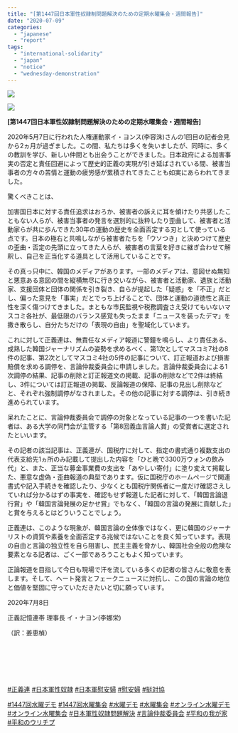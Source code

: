 ```yaml
---
title: "[第1447回日本軍性奴隷制問題解決のための定期水曜集会・週間報告]"
date: "2020-07-09"
categories: 
  - "japanese"
  - "report"
tags: 
  - "international-solidarity"
  - "japan"
  - "notice"
  - "wednesday-demonstration"
---
```


![](https://womenandwar.net/kr/wp-content/uploads/2020/07/강혜정-20200708-1447回水曜デモ週間報告.pdf_page_1-791x1024.jpg)

![](https://womenandwar.net/kr/wp-content/uploads/2020/07/강혜정-20200708-1447回水曜デモ週間報告.pdf_page_2-791x1024.jpg)

**\[第1447回日本軍性奴隷制問題解決のための定期水曜集会・週間報告\]**

2020年5月7日に行われた人権運動家イ・ヨンス(李容洙)さんの1回目の記者会見から2ヵ月が過ぎました。この間、私たちは多くを失いましたが、同時に、多くの教訓を学び、新しい仲間とも出会うことができました。日本政府による加害事実の否定と責任回避によって歴史的正義の実現が引き延ばされている間、被害当事者の方々の苦情と運動の疲労感が累積されてきたことも如実にあらわれてきました。

驚くべきことは、

加害国日本に対する責任追求はおろか、被害者の訴えに耳を傾けたり共感したこともない人らが、被害当事者の発言を選別的に抜粋したり歪曲して、被害者と活動家らが共に歩んできた30年の運動の歴史を全面否定する刃として使っている点です。日本の極右と共鳴しながら被害者たちを「ウソつき」と決めつけて歴史の歪曲・否定の先頭に立ってきた人らが、被害者の言葉を好きに継ぎ合わせて解釈し、自己を正当化する道具として活用していることです。

その真っ只中に、韓国のメディアがあります。一部のメディアは、意図せぬ無知と悪意ある意図の間を縦横無尽に行き交いながら、被害者と活動家、遺族と活動家、支援団体と団体の関係を引き裂き、自らが提起した「疑惑」を「不正」だとし、偏った意見を「事実」だとでっち上げることで、団体と運動の道徳性と真正性を深く傷つけてきました。まともな市民監視や税務調査さえ受けてもいないマスコミ各社が、最低限のバランス感覚も失ったまま「ニュースを装ったデマ」を撒き散らし、自分たちだけの「表現の自由」を聖域化しています。

これに対して正義連は、無責任なメディア報道に警鐘を鳴らし、より責任ある、成熟した韓国ジャーナリズムの姿勢を求めるべく、第1次としてマスコミ7社の8件の記事、第2次としてマスコミ4社の5件の記事について、訂正報道および損害賠償を求める調停を、言論仲裁委員会に申請しました。言論仲裁委員会による1次調停の結果、記事の削除と訂正報道文の掲載、記事の削除などで2件は終結し、3件については訂正報道の掲載、反論報道の保障、記事の見出し削除などと、それぞれ強制調停がなされました。その他の記事に対する調停は、引き続き進められています。

呆れたことに、言論仲裁委員会で調停の対象となっている記事の一つを書いた記者は、ある大学の同門会が主管する「第8回義血言論人賞」の受賞者に選定されたといいます。

その記者の該当記事は、正義連が、国税庁に対して、指定の書式通り複数支出の代表支給先1ヵ所のみ記載して提出した内容を「ひと晩で3300万ウォンの飲み代」と、また、正当な募金事業費の支出を「あやしい寄付」に塗り変えて掲載した、悪意な虚偽・歪曲報道の典型であります。仮に国税庁のホームページで関連書式や記入手続きを確認したり、少なくとも国税庁関係者に一度だけ確認さえしていれば分かるはずの事実を、確認もせず報道した記者に対して、「韓国言論退行賞」や「韓国言論発展の足かせ賞」でもなく、「韓国の言論の発展に貢献した」と賞を与えるとはどういうことでしょう。

正義連は、このような現象が、韓国言論の全体像ではなく、更に韓国のジャーナリストの資質や素養を全面否定する兆候ではないことを良く知っています。表現の自由と言論の独立性を自ら阻害し、民主主義を脅かし、韓国社会全般の危険な要素となる記者は、ごく一部であろうこともよく知っています。

正論報道を目指して今日も現場で汗を流している多くの記者の皆さんに敬意を表します。そして、ヘート発言とフェークニュースに対抗し、この国の言論の地位と価値を堅固に守っていただきたいと切に願っています。

2020年7月8日

正義記憶連帯 理事長 イ・ナヨン(李娜栄)

（訳：姜恵楨）

​

​

​

[#正義連](https://blog.naver.com/PostListByTagName.nhn?blogId=war_women&encodedTagName=%E6%AD%A3%E7%BE%A9%E9%80%A3) [#日本軍性奴隷](https://blog.naver.com/PostListByTagName.nhn?blogId=war_women&encodedTagName=%E6%97%A5%E6%9C%AC%E8%BB%8D%E6%80%A7%E5%A5%B4%E9%9A%B7) [#日本軍慰安婦](https://blog.naver.com/PostListByTagName.nhn?blogId=war_women&encodedTagName=%E6%97%A5%E6%9C%AC%E8%BB%8D%E6%85%B0%E5%AE%89%E5%A9%A6) [#慰安婦](https://blog.naver.com/PostListByTagName.nhn?blogId=war_women&encodedTagName=%E6%85%B0%E5%AE%89%E5%A9%A6) [#挺対協](https://blog.naver.com/PostListByTagName.nhn?blogId=war_women&encodedTagName=%E6%8C%BA%E5%AF%BE%E5%8D%94)

[#1447回水曜デモ](https://blog.naver.com/PostListByTagName.nhn?blogId=war_women&encodedTagName=1447%E5%9B%9E%E6%B0%B4%E6%9B%9C%E3%83%87%E3%83%A2) [#1447回水曜集会](https://blog.naver.com/PostListByTagName.nhn?blogId=war_women&encodedTagName=1447%E5%9B%9E%E6%B0%B4%E6%9B%9C%E9%9B%86%E4%BC%9A) [#水曜デモ](https://blog.naver.com/PostListByTagName.nhn?blogId=war_women&encodedTagName=%E6%B0%B4%E6%9B%9C%E3%83%87%E3%83%A2) [#水曜集会](https://blog.naver.com/PostListByTagName.nhn?blogId=war_women&encodedTagName=%E6%B0%B4%E6%9B%9C%E9%9B%86%E4%BC%9A) [#オンライン水曜デモ](https://blog.naver.com/PostListByTagName.nhn?blogId=war_women&encodedTagName=%E3%82%AA%E3%83%B3%E3%83%A9%E3%82%A4%E3%83%B3%E6%B0%B4%E6%9B%9C%E3%83%87%E3%83%A2) [#オンライン水曜集会](https://blog.naver.com/PostListByTagName.nhn?blogId=war_women&encodedTagName=%E3%82%AA%E3%83%B3%E3%83%A9%E3%82%A4%E3%83%B3%E6%B0%B4%E6%9B%9C%E9%9B%86%E4%BC%9A) [#日本軍性奴隷問題解決](https://blog.naver.com/PostListByTagName.nhn?blogId=war_women&encodedTagName=%E6%97%A5%E6%9C%AC%E8%BB%8D%E6%80%A7%E5%A5%B4%E9%9A%B7%E5%95%8F%E9%A1%8C%E8%A7%A3%E6%B1%BA) [#言論仲裁委員会](https://blog.naver.com/PostListByTagName.nhn?blogId=war_women&encodedTagName=%E8%A8%80%E8%AB%96%E4%BB%B2%E8%A3%81%E5%A7%94%E5%93%A1%E4%BC%9A) [#平和の我が家](https://blog.naver.com/PostListByTagName.nhn?blogId=war_women&encodedTagName=%E5%B9%B3%E5%92%8C%E3%81%AE%E6%88%91%E3%81%8C%E5%AE%B6) [#平和のウリチプ](https://blog.naver.com/PostListByTagName.nhn?blogId=war_women&encodedTagName=%E5%B9%B3%E5%92%8C%E3%81%AE%E3%82%A6%E3%83%AA%E3%83%81%E3%83%97)
